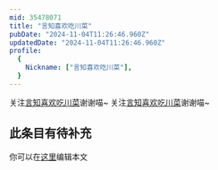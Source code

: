 ```yaml
---
mid: 35478071
title: "言知喜欢吃川菜"
pubDate: "2024-11-04T11:26:46.960Z"
updatedDate: "2024-11-04T11:26:46.960Z"
profile:
  {
    Nickname: ["言知喜欢吃川菜"],
  }
---
```


关注[言知喜欢吃川菜](https://space.bilibili.com/35478071)谢谢喵~ 关注[言知喜欢吃川菜](https://space.bilibili.com/35478071)谢谢喵~

## 此条目有待补充
你可以在[这里](https://github.com/Yuhanawa/VTuber.ICU-Content/edit/master/v/言知喜欢吃川菜/index.md)编辑本文

